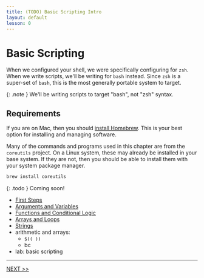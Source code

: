 ```yaml
---
title: (TODO) Basic Scripting Intro
layout: default
lesson: 0
---
```

# Basic Scripting

When we configured your shell, we were specifically configuring for `zsh`. When we write scripts, we'll be writing for `bash` instead. Since `zsh` is a super-set of `bash`, this is the most generally portable system to target.

{: .note }
We'll be writing scripts to target "bash", not "zsh" syntax.

## Requirements

If you are on Mac, then you should [install Homebrew](https://docs.brew.sh/Installation). This is your best option for installing and managing software.

Many of the commands and programs used in this chapter are from the `coreutils` project. On a Linux system, these may already be installed in your base system. If they are not, then you should be able to install them with your system package manager.

```zsh
brew install coreutils
```

{: .todo }
Coming soon!

- [First Steps](./01_first-steps)
- [Arguments and Variables](./02_arguments_and_variables)
- [Functions and Conditional Logic](./03_conditionals)
- [Arrays and Loops](./04_arrays_and_loops)
- [Strings](./05_strings)
- arithmetic and arrays:
  * `$(( ))`
  * bc
- lab: basic scripting

---

[NEXT >>](./01_first-steps)
